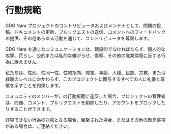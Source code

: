 # 行動規範

GDG Nara プロジェクトのコントリビュータおよびメンテナとして、問題の投稿、ドキュメントの更新、プルリクエストの送信、コメントへのフィードバックの提供、その他あらゆる活動を通じて、コントリビュータを尊重します。

GDG Nara を通じたコミュニケーションは、建設的でなければならず、個人的な攻撃、荒らし、公的または私的な嫌がらせ、侮辱、その他の職業倫理に反する行為に訴えません。

私たちは、性別、性同一性、性的指向、障害、年齢、人種、民族、宗教、または経験のレベルにかかわらず、このプロジェクトに関与するすべての人に礼儀と尊敬を示すことを約束します。

コミュニティのメンバーがこの行動規範に違反した場合、プロジェクトの管理者は、問題、コメント、プルリクエストを削除したり、アカウントをブロックしたりすることができます。

許容できない行為の対象となる場合、目撃された場合、またはその他の懸念事項がある場合は、ご連絡ください。
